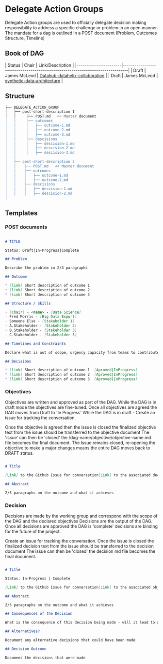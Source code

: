 # Delegate Action Groups

Delegate Action groups are used to officially delegate decision making responsibility to address a specific challenge or problem in an open manner. The mandate for a dag is outlined in a POST document (Problem, Outcomes Structure, Timeline)

## Book of DAG

| Status | Chair        | Link/Description                                                               |
|-----------------------|--------------------------------------------------------------------------------|
| Draft  | James McLeod | [Datahub-datahelix-collaboration](./datahub-datahelix-collaboration/readme.md) |
| Draft  | James McLeod | [synthetic-data-architecture](./synthetic-data-architecture/readme.md)     |

## Structure

``` bash
├── DELEGATE_ACTION_GROUP
│   ├── post-short-description 1
│   │     ├── POST.md   << Master document
│   │     ├── outcomes
│   │     │   ├── outcome-1.md  
│   │     │   ├── outcome-2.md
│   │     │   ├── outcome-3.md
│   │     ├── descisions
│   │     │   ├── descision-1.md  
│   │     │   ├── descision-2.md
│   │     │   ├── descision-3.md
│   │
│   ├── post-short-description 2
│   │    ├── POST.md   << Master document
│   │    ├── outcomes
│   │    │   ├── outcome-1.md  
│   │    │   ├── outcome-2.md
│   │    ├── descisions
│   │    │   ├── descision-1.md  
│   │    │   ├── descision-2.md
│
```

## Templates

### POST documents

``` markdown

# TITLE

Status: Draft|In-Progress|Complete

## Problem

Describe the problem in 2/3 paragraphs

## Outcome

* [link] Short description of outcome 1
* [link] Short description of outcome 2
* [link] Short description of outcome 3

## Structure / Skills

- [Chair] - <name> - [Data Science]
- Fred Morris - [Big Data Export]
- Someone Else - [Stakeholder 1]
- A.Stakeholder - [Stakeholder 2]
- B.Stakeholder - [Stakeholder 3] 
- C.Stakeholder - [Stakeholder 3] 

## Timelines and Constraints

Declare what is out of scope, urgency capacity from teams to contribute,

## Decisions

* [link] Short description of outcome 1  [Aproved|InProgress]
* [link] Short description of outcome 2  [Aproved|InProgress]
* [link] Short description of outcome 3  [Aproved|InProgress]

```

### Objectives

Objectives are written and approved as part of the DAG. While the DAG is in draft mode the objectives are fine-tuned. Once all objectives are agreed the DAG moves from Draft to 'In Progress' While the DAG is in draft - Create an issue for tracking the conversation.

Once the objective is agreed then the issue is closed the finalized objective text from the issue should be transferred to the objective document The 'issue' can then be 'closed' the /dag-name/objective/objective-name.md file becomes the final document.
The Issue remains closed, re-opening the objective to make a major changes means the entire DAG moves back to DRAFT status.

```markdown

# Title

[Link] to the Github Issue for conversation[Link] to the associated decision when it's made

## Abstract

2/3 paragraphs on the outcome and what it achieves

```

### Decision

Decisions are made by the working group and correspond with the scope of the DAG and the declared objectives Decisions are the output of the DAG. Once all decisions are approved the DAG is 'complete' decisions are binding for the future of the project.

Create an issue for tracking the conversation. Once the issue is closed the finalized decision text from the issue should be transferred to the decision document The issue can then be 'closed' the decision md file becomes the final document.

``` markdown

# Title

Status: In-Progress | Complete

[Link] to the Github Issue for conversation[Link] to the associated objective

## Abstract

2/3 paragraphs on the outcome and what it achieves

## Consequences of the Decision

What is the consequence of this decision being made - will it lead to a specific implementation, resourcing etc.

## Alternatives?

Document any alternative decisions that could have been made

## Decision Outcome

Document the decisions that were made
```
